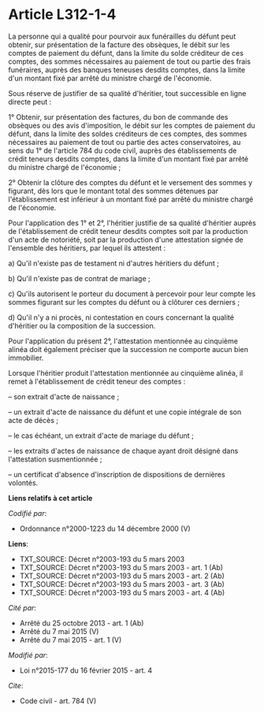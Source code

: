 # Article L312-1-4

La personne qui a qualité pour pourvoir aux funérailles du défunt peut obtenir, sur présentation de la facture des obsèques,
le débit sur les comptes de paiement du défunt, dans la limite du solde créditeur de ces comptes, des sommes nécessaires au
paiement de tout ou partie des frais funéraires, auprès des banques teneuses desdits comptes, dans la limite d'un montant
fixé par arrêté du ministre chargé de l'économie.

Sous réserve de justifier de sa qualité d'héritier, tout successible en ligne directe peut :

1° Obtenir, sur présentation des factures, du bon de commande des obsèques ou des avis d'imposition, le débit sur les comptes
de paiement du défunt, dans la limite des soldes créditeurs de ces comptes, des sommes nécessaires au paiement de tout ou
partie des actes conservatoires, au sens du 1° de l'article 784 du code civil, auprès des établissements de crédit teneurs
desdits comptes, dans la limite d'un montant fixé par arrêté du ministre chargé de l'économie ;

2° Obtenir la clôture des comptes du défunt et le versement des sommes y figurant, dès lors que le montant total des sommes
détenues par l'établissement est inférieur à un montant fixé par arrêté du ministre chargé de l'économie.

Pour l'application des 1° et 2°, l'héritier justifie de sa qualité d'héritier auprès de l'établissement de crédit teneur
desdits comptes soit par la production d'un acte de notoriété, soit par la production d'une attestation signée de l'ensemble
des héritiers, par lequel ils attestent :

a) Qu'il n'existe pas de testament ni d'autres héritiers du défunt ;

b) Qu'il n'existe pas de contrat de mariage ;

c) Qu'ils autorisent le porteur du document à percevoir pour leur compte les sommes figurant sur les comptes du défunt ou à
clôturer ces derniers ;

d) Qu'il n'y a ni procès, ni contestation en cours concernant la qualité d'héritier ou la composition de la succession.

Pour l'application du présent 2°, l'attestation mentionnée au cinquième alinéa doit également préciser que la succession ne
comporte aucun bien immobilier.

Lorsque l'héritier produit l'attestation mentionnée au cinquième alinéa, il remet à l'établissement de crédit teneur des
comptes :

– son extrait d'acte de naissance ;

– un extrait d'acte de naissance du défunt et une copie intégrale de son acte de décès ;

– le cas échéant, un extrait d'acte de mariage du défunt ;

– les extraits d'actes de naissance de chaque ayant droit désigné dans l'attestation susmentionnée ;

– un certificat d'absence d'inscription de dispositions de dernières volontés.

**Liens relatifs à cet article**

_Codifié par_:

  - Ordonnance n°2000-1223 du 14 décembre 2000 (V)

**Liens**:

  - TXT_SOURCE: Décret n°2003-193 du 5 mars 2003
  - TXT_SOURCE: Décret n°2003-193 du 5 mars 2003 - art. 1 (Ab)
  - TXT_SOURCE: Décret n°2003-193 du 5 mars 2003 - art. 2 (Ab)
  - TXT_SOURCE: Décret n°2003-193 du 5 mars 2003 - art. 3 (Ab)
  - TXT_SOURCE: Décret n°2003-193 du 5 mars 2003 - art. 4 (Ab)

_Cité par_:

  - Arrêté du 25 octobre 2013 - art. 1 (Ab)
  - Arrêté du 7 mai 2015 (V)
  - Arrêté du 7 mai 2015 - art. 1 (V)

_Modifié par_:

  - Loi n°2015-177 du 16 février 2015 - art. 4

_Cite_:

  - Code civil - art. 784 (V)
